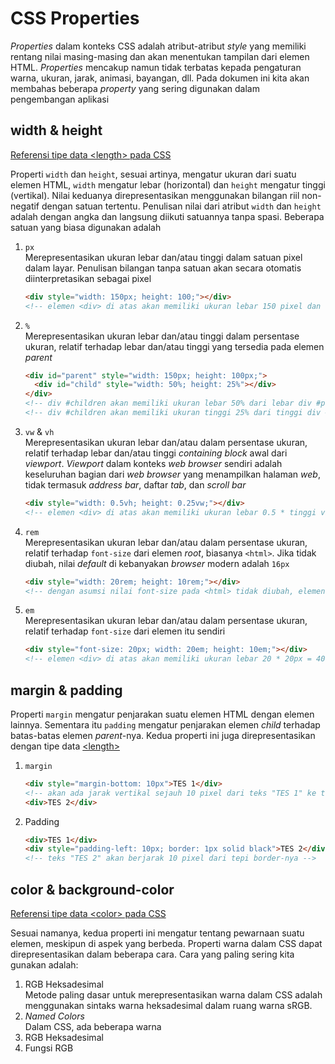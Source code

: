# CSS Properties

_Properties_ dalam konteks CSS adalah atribut-atribut _style_ yang memiliki rentang nilai masing-masing dan akan menentukan tampilan dari elemen HTML. _Properties_ mencakup namun tidak terbatas kepada pengaturan warna, ukuran, jarak, animasi, bayangan, dll. Pada dokumen ini kita akan membahas beberapa _property_ yang sering digunakan dalam pengembangan aplikasi

## width & height

[Referensi tipe data \<length> pada CSS](https://developer.mozilla.org/en-US/docs/Web/CSS/length)

Properti `width` dan `height`, sesuai artinya, mengatur ukuran dari suatu elemen HTML, `width` mengatur lebar (horizontal) dan `height` mengatur tinggi (vertikal). Nilai keduanya direpresentasikan menggunakan bilangan riil non-negatif dengan satuan tertentu. Penulisan nilai dari atribut `width` dan `height` adalah dengan angka dan langsung diikuti satuannya tanpa spasi. Beberapa satuan yang biasa digunakan adalah

1. `px`  
   Merepresentasikan ukuran lebar dan/atau tinggi dalam satuan pixel dalam layar. Penulisan bilangan tanpa satuan akan secara otomatis diinterpretasikan sebagai pixel
   ```html
   <div style="width: 150px; height: 100;"></div>
   <!-- elemen <div> di atas akan memiliki ukuran lebar 150 pixel dan tinggi 100 pixel -->
   ```
2. `%`  
   Merepresentasikan ukuran lebar dan/atau tinggi dalam persentase ukuran, relatif terhadap lebar dan/atau tinggi yang tersedia pada elemen _parent_
   ```html
   <div id="parent" style="width: 150px; height: 100px;">
     <div id="child" style="width: 50%; height: 25%"></div>
   </div>
   <!-- div #children akan memiliki ukuran lebar 50% dari lebar div #parent, yaitu 50% * 150px = 75px -->
   <!-- div #children akan memiliki ukuran tinggi 25% dari tinggi div #parent, yaitu 25% * 100px = 25px -->
   ```
3. `vw` & `vh`  
   Merepresentasikan ukuran lebar dan/atau dalam persentase ukuran, relatif terhadap lebar dan/atau tinggi _containing block_ awal dari _viewport_. _Viewport_ dalam konteks _web browser_ sendiri adalah keseluruhan bagian dari _web browser_ yang menampilkan halaman _web_, tidak termasuk _address bar_, daftar _tab_, dan _scroll bar_
   ```html
   <div style="width: 0.5vh; height: 0.25vw;"></div>
   <!-- elemen <div> di atas akan memiliki ukuran lebar 0.5 * tinggi viewport dan tinggi 0.25 * lebar viewport -->
   ```
4. `rem`  
   Merepresentasikan ukuran lebar dan/atau dalam persentase ukuran, relatif terhadap `font-size` dari elemen _root_, biasanya `<html>`. Jika tidak diubah, nilai _default_ di kebanyakan _browser_ modern adalah `16px`
   ```html
   <div style="width: 20rem; height: 10rem;"></div>
   <!-- dengan asumsi nilai font-size pada <html> tidak diubah, elemen <div> di atas akan memiliki ukuran lebar 20 * 16px = 320 pixel dan tinggi 10 * 16px = 160 pixel -->
   ```
5. `em`  
   Merepresentasikan ukuran lebar dan/atau dalam persentase ukuran, relatif terhadap `font-size` dari elemen itu sendiri
   ```html
   <div style="font-size: 20px; width: 20em; height: 10em;"></div>
   <!-- elemen <div> di atas akan memiliki ukuran lebar 20 * 20px = 400 pixel dan tinggi 10 * 20px = 200 pixel -->
   ```

## margin & padding

Properti `margin` mengatur penjarakan suatu elemen HTML dengan elemen lainnya. Sementara itu `padding` mengatur penjarakan elemen _child_ terhadap batas-batas elemen _parent_-nya. Kedua properti ini juga direpresentasikan dengan tipe data [\<length>](https://developer.mozilla.org/en-US/docs/Web/CSS/length)

1. `margin`
   ```html
   <div style="margin-bottom: 10px">TES 1</div>
   <!-- akan ada jarak vertikal sejauh 10 pixel dari teks "TES 1" ke teks "TES 2" -->
   <div>TES 2</div>
   ```
2. Padding
   ```html
   <div>TES 1</div>
   <div style="padding-left: 10px; border: 1px solid black">TES 2</div>
   <!-- teks "TES 2" akan berjarak 10 pixel dari tepi border-nya -->
   ```

## color & background-color

[Referensi tipe data \<color> pada CSS](https://developer.mozilla.org/en-US/docs/Web/CSS/color_value)

Sesuai namanya, kedua properti ini mengatur tentang pewarnaan suatu elemen, meskipun di aspek yang berbeda. Properti warna dalam CSS dapat direpresentasikan dalam beberapa cara. Cara yang paling sering kita gunakan adalah:

1. RGB Heksadesimal  
   Metode paling dasar untuk merepresentasikan warna dalam CSS adalah menggunakan sintaks warna heksadesimal dalam ruang warna sRGB.
2. _Named Colors_  
   Dalam CSS, ada beberapa warna
3. RGB Heksadesimal
4. Fungsi RGB

